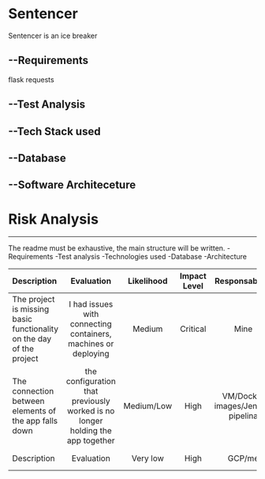 # Sentencer
Sentencer is an ice breaker

## --Requirements
flask
requests


## --Test Analysis


## --Tech Stack used


## --Database


## --Software Architeceture


# Risk Analysis
<hr>

The readme must be exhaustive, the main structure will be written.
-Requirements
-Test analysis
-Technologies used
-Database
-Architecture





| Description |Evaluation| Likelihood  | Impact Level | Responsability |  Response  |  Control Measures  
| :---        | :----:   |  :----:     |  :----:      |  :----:        |  :----:    |---:
| The project is missing basic functionality on the day of the project | I had issues with connecting containers, machines or deploying| Medium  | Critical | Mine |    |  Work on the basic foundation of the app early on and build on top 
| The connection between elements of the app falls down | the configuration that previously worked is no longer holding the app together | Medium/Low  | High | VM/Docker images/Jenkins pipelina |  Use a redundant Microservices aplication allocated for this purpose  |  Create a Redundant application as a back up
|Description|	Evaluation| Very low |	High | GCP/me	| Response |	Control Measures
